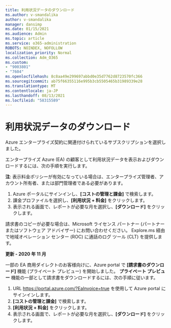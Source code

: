 ```yaml
---
title: 利用状況データのダウンロード
ms.author: v-smandalika
author: v-smandalika
manager: dansimp
ms.date: 01/15/2021
ms.audience: Admin
ms.topic: article
ms.service: o365-administration
ROBOTS: NOINDEX, NOFOLLOW
localization_priority: Normal
ms.collection: Adm_O365
ms.custom:
- "9003801"
- "7604"
ms.openlocfilehash: 8c8aa49e299697abbd0e35d7762d8723570fc366
ms.sourcegitcommit: ab75f66355116e995b3cb5505465b31989339e28
ms.translationtype: MT
ms.contentlocale: ja-JP
ms.lasthandoff: 08/13/2021
ms.locfileid: "58315589"
---
```

# <a name="download-usage-data"></a>利用状況データのダウンロード

Azure エンタープライズ契約に関連付けられているサブスクリプションを選択しました。

エンタープライズ Azure (EA) の顧客として利用状況データを表示およびダウンロードするには、次の手順を実行します。

**注**: 表示料金ポリシーが有効になっている場合は、エンタープライズ管理者、アカウント所有者、または部門管理者である必要があります。 

1. Azure ポータルにサインインし、**[コストの管理と課金]** で検索します。
2. 課金プロファイルを選択し、**[利用状況 + 料金]** をクリックします。
3. 表示される画面で、レポートが必要な月を選択し、**[ダウンロード]** をクリックします。

請求書のコピーが必要な場合は、Microsoft ライセンス パートナー (パートナーまたはソフトウェア アドバイザー) にお問い合わせください。 Explore.ms 経由で地域オペレーション センター (ROC) に通話のログ ツール (CLT) を提供します。

**更新 - 2020 年 11 月**

一部の EA 商用ダイレクトのお客様向けに、Azure portal で **[請求書のダウンロード]** 機能 (プライベート プレビュー) を開始しました。 **プライベート プレビュー** 機能の一部として請求書をダウンロードするには、次の手順に従います。

1. URL https://portal.azure.com/?EaInvoice=true を使用して Azure portal にサインインします。 
2. **[コストの管理と課金]** で検索します。 
3. **[利用状況 + 料金]** をクリックします。 
4. 表示される画面で、レポートが必要な月を選択し、**[ダウンロード]** をクリックします。